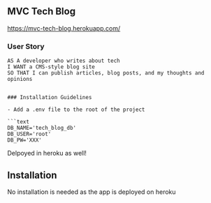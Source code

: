 ## MVC Tech Blog


https://mvc-tech-blog.herokuapp.com/

### User Story

```
AS A developer who writes about tech
I WANT a CMS-style blog site
SO THAT I can publish articles, blog posts, and my thoughts and opinions
```

```

### Installation Guidelines

- Add a .env file to the root of the project

```text
DB_NAME='tech_blog_db'
DB_USER='root'
DB_PW='XXX'
```

Delpoyed in heroku as well!


## Installation
No installation is needed as the app is deployed on heroku

